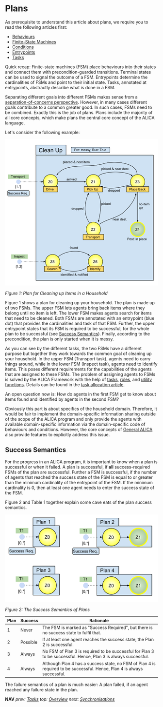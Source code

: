 # Plans

As prerequisite to understand this article about plans, we require you to read the following articles first:

* [Behaviours](behaviours.md)
* [Finite-State Machines](finite-state_machines.md)
* [Conditions](conditions.md)
* [Entrypoints](entrypoints.md)
* [Tasks](tasks.md)

Quick recap: Finite-state machines (FSM) place behaviours into their states and connect them with precondition-guarded transitions. Terminal states can be used to signal the outcome of a FSM. Entrypoints determine the cardinalities of FSMs and point to their initial state. Tasks, annotated at entrypoints, abstractly describe what is done in a FSM.

Separating different goals into different FSMs makes sense from a [separation-of-concerns perspective](https://en.wikipedia.org/wiki/Separation_of_concerns). However, in many cases different goals contribute  to a common greater good. In such cases, FSMs need to be combined. Exactly this is the job of plans. Plans include the majority of all core concepts, which make plans the central core concept of the ALICA language. 

Let's consider the following example:

![Plan Example: Cleaning Up](../images/clean_up_plan_example.svg)

*Figure 1: Plan for Cleaning up Items in a Household*

Figure 1 shows a plan for cleaning up your household. The plan is made up of two FSMs. The upper FSM lets agents bring back items where they belong until no item is left. The lower FSM makes agents search for items that need to be cleaned. Both FSMs are annotated with an entrypoint (blue dot) that provides the cardinalities and task of that FSM. Further, the upper entrypoint states that its FSM is required to be successful, for the whole plan to be successful (see [Success Semantics](#Success-Semantics)). Finally, according to the precondition, the plan is only started when it is messy.

As you can see by the different tasks, the two FSMs have a different purpose but together they work towards the common goal of cleaning up your household. In the upper FSM (Transport task), agents need to carry things around, while in the lower FSM (Inspect task), agents need to identify items. This poses different requirements for the capabilities of the agents that are assigned to these FSMs. The problem of assigning agents to FSMs is solved by the ALICA Framework with the help of [tasks](tasks.md), [roles](roles.md), and [utility functions](utility_functions.md). Details can be found in the [task allocation article](task_allocation.md).

An open question now is: How do agents in the first FSM get to know about items found and identified by agents in the second FSM?

Obviously this part is about specifics of the household domain. Therefore, it would be fair to implement the domain-specific information sharing outside of the scope of the ALICA program and only provide the agents with available domain-specific information via the domain-specific code of behaviours and conditions. However, the core concepts of [General ALICA](../README.md#General-ALICA) also provide features to explicitly address this issue.

## Success Semantics

For the progress in an ALICA program, it is important to know when a plan is successful or when it failed. A plan is successful, if **all** success-required FSMs of the plan are successful. Further a FSM is successful, if the number of agents that reached the success state of the FSM is equal to or greater than the minimum cardinality of the entrypoint of the FSM. If the minimum cardinality is 0, then at least one agent needs to enter the success state of the FSM.

Figure 2 and Table 1 together explain some cave eats of the plan success semantics.

![](../images/docs_plan_success_semantics.svg)

*Figure 2: The Success Semantics of Plans*

| Plan | Success  | Rationale                                                    |
| ---- | -------- | ------------------------------------------------------------ |
| 1    | Never    | The FSM is marked as "Success Required", but there is no success state to fulfil that. |
| 2    | Possible | If at least one agent reaches the success state, the Plan 2 is successful. |
| 3    | Always   | No FSM of Plan 3 is required to be successful for Plan 3 to be successful. Hence, Plan 3 is always successful. |
| 4    | Always   | Although Plan 4 has a success state, no FSM of Plan 4 is required to be successful. Hence, Plan 4 is always successful. |

The failure semantics of a plan is much easier: A plan failed, if an agent reached any failure state in the plan.

**NAV** *prev: [Tasks](tasks.md)*  *top: [Overview](../README.md)* *next: [Synchronisations](synchronisations.md)*